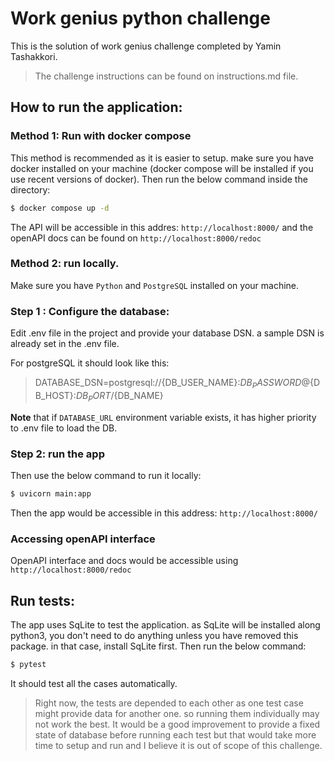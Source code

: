 # Work genius python challenge
This is the solution of work genius challenge completed by Yamin Tashakkori.



> The challenge instructions can be found on instructions.md file.



## How to run the application:


### Method 1: Run with docker compose

This method is recommended as it is easier to setup. make sure you have docker installed on your machine (docker compose will be installed if you use recent versions of docker).
Then run the below command inside the directory:

```bash
$ docker compose up -d
```

The API will be accessible in this addres: `http://localhost:8000/` and the openAPI docs can be found on `http://localhost:8000/redoc`

### Method 2: run locally.

Make sure you have `Python` and `PostgreSQL` installed on your machine.
 
### Step 1 : Configure the database:

Edit .env file in the project and provide your database DSN. a sample DSN is already set in the .env file.

For postgreSQL it should look like this:

> DATABASE_DSN=postgresql://{DB_USER_NAME}:${DB_PASSWORD}@${DB_HOST}:${DB_PORT}/${DB_NAME}

**Note** that if `DATABASE_URL` environment variable exists, it has higher priority to .env file to load the DB.

### Step 2: run the app

Then use the below command to run it locally:
```bash
$ uvicorn main:app
```

Then the app would be accessible in this address: `http://localhost:8000/` 

### Accessing openAPI interface

OpenAPI interface and docs would be accessible using `http://localhost:8000/redoc`

## Run tests:

The app uses SqLite to test the application. as SqLite will be installed along python3, you don't need to do anything unless you have removed this package. in that case, install SqLite first. Then run the below command:

```bash
$ pytest
```

It should test all the cases automatically. 

> Right now, the tests are depended to each other as one test case might provide data for another one. so running them individually may not work the best. It would be a good improvement to provide a fixed state of database before running each test but that would take more time to setup and run and I believe it is out of scope of this challenge.

